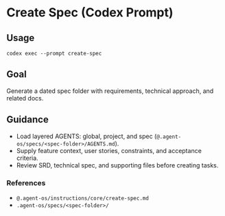# Create Spec (Codex Prompt)

## Usage
```
codex exec --prompt create-spec
```

## Goal
Generate a dated spec folder with requirements, technical approach, and related docs.

## Guidance
- Load layered AGENTS: global, project, and spec (`@.agent-os/specs/<spec-folder>/AGENTS.md`).
- Supply feature context, user stories, constraints, and acceptance criteria.
- Review SRD, technical spec, and supporting files before creating tasks.

### References
- `@.agent-os/instructions/core/create-spec.md`
- `.agent-os/specs/<spec-folder>/`

